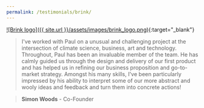 ```yaml
---
permalink: /testimonials/brink/
---
```


[![Brink logo]({{ site.url }}/assets/images/brink_logo.png)](https://brinkprojects.com){:target="_blank"}

> I've worked with Paul on a unusual and challenging project at the intersection of climate science, business, art and technology. Throughout, Paul has been an invaluable member of the team. He has calmly guided us through the design and delivery of our first product and has helped us in refining our business proposition and go-to-market strategy. Amongst his many skills, I've been particularly impressed by his ability to interpret some of our more abstract and wooly ideas and feedback and turn them into concrete actions!

> **Simon Woods** - Co-Founder

